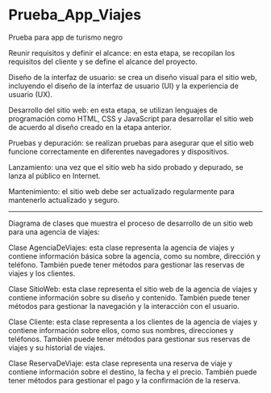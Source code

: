 # Prueba_App_Viajes
Prueba para app de turismo negro


Reunir requisitos y definir el alcance: en esta etapa, se recopilan los requisitos del cliente y se define el alcance del proyecto.

Diseño de la interfaz de usuario: se crea un diseño visual para el sitio web, incluyendo el diseño de la interfaz de usuario (UI) y la experiencia de usuario (UX).

Desarrollo del sitio web: en esta etapa, se utilizan lenguajes de programación como HTML, CSS y JavaScript para desarrollar el sitio web de acuerdo al diseño creado en la etapa anterior.

Pruebas y depuración: se realizan pruebas para asegurar que el sitio web funcione correctamente en diferentes navegadores y dispositivos.

Lanzamiento: una vez que el sitio web ha sido probado y depurado, se lanza al público en Internet.

Mantenimiento: el sitio web debe ser actualizado regularmente para mantenerlo actualizado y seguro.
*****
Diagrama de clases que muestra el proceso de desarrollo de un sitio web para una agencia de viajes:

Clase AgenciaDeViajes: esta clase representa la agencia de viajes y contiene información básica sobre la agencia, como su nombre, dirección y teléfono. También puede tener métodos para gestionar las reservas de viajes y los clientes.

Clase SitioWeb: esta clase representa el sitio web de la agencia de viajes y contiene información sobre su diseño y contenido. También puede tener métodos para gestionar la navegación y la interacción con el usuario.

Clase Cliente: esta clase representa a los clientes de la agencia de viajes y contiene información sobre ellos, como sus nombres, direcciones y teléfonos. También puede tener métodos para gestionar sus reservas de viajes y su historial de viajes.

Clase ReservaDeViaje: esta clase representa una reserva de viaje y contiene información sobre el destino, la fecha y el precio. También puede tener métodos para gestionar el pago y la confirmación de la reserva.
